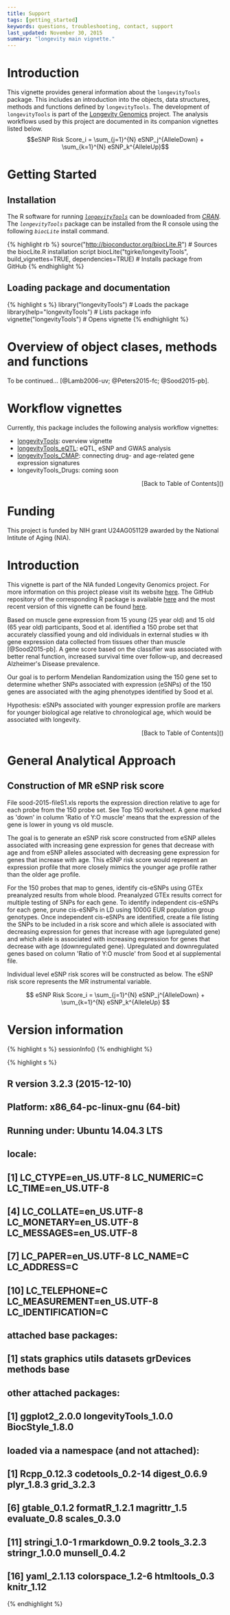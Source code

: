 ```yaml
---
title: Support
tags: [getting_started]
keywords: questions, troubleshooting, contact, support
last_updated: November 30, 2015
summary: "longevity main vignette."
---
```



<script type="text/javascript">
document.addEventListener("DOMContentLoaded", function() {
  document.querySelector("h1").className = "title";
});
</script>
<script type="text/javascript">
document.addEventListener("DOMContentLoaded", function() {
  var links = document.links;  
  for (var i = 0, linksLength = links.length; i < linksLength; i++)
    if (links[i].hostname != window.location.hostname)
      links[i].target = '_blank';
});
</script>


# Introduction 
This vignette provides general information about the `longevityTools` package.
This includes an introduction into the objects, data structures, methods and
functions defined by `longevityTools`. The development of `longevityTools` is part of the 
[Longevity Genomics](http://www.longevitygenomics.org/) project. 
The analysis workflows used by this project are documented in its companion vignettes listed below.
$$eSNP Risk Score_i = \sum_{j=1}^{N} eSNP_j^{AlleleDown} + \sum_{k=1}^{N} eSNP_k^{AlleleUp}$$


# Getting Started

## Installation

The R software for running [_`longevityTools`_](https://github.com/tgirke/longevityTools) can be downloaded from [_CRAN_](http://cran.at.r-project.org/). The _`longevityTools`_ package can be installed from the R console using the following _`biocLite`_ install command. 


{% highlight rb %}
source("http://bioconductor.org/biocLite.R") # Sources the biocLite.R installation script 
biocLite("tgirke/longevityTools", build_vignettes=TRUE, dependencies=TRUE) # Installs package from GitHub
{% endhighlight %}

## Loading package and documentation


{% highlight s %}
library("longevityTools") # Loads the package
library(help="longevityTools") # Lists package info
vignette("longevityTools") # Opens vignette
{% endhighlight %}


# Overview of object clases, methods and functions

To be continued... [@Lamb2006-uv; @Peters2015-fc; @Sood2015-pb].

# Workflow vignettes

Currently, this package includes the following analysis workflow vignettes:

* [longevityTools](https://htmlpreview.github.io/?https://github.com/tgirke/longevityTools/blob/master/vignettes/longevityTools.html): overview vignette
* [longevityTools_eQTL](https://htmlpreview.github.io/?https://github.com/tgirke/longevityTools/blob/master/vignettes/longevityTools_eQTL.html): eQTL, eSNP and GWAS analysis
* [longevityTools_CMAP](https://htmlpreview.github.io/?https://github.com/tgirke/longevityTools/blob/master/vignettes/longevityTools_CMAP.html): connecting drug- and age-related gene expression signatures
* longevityTools_Drugs: coming soon

<div align="right">[Back to Table of Contents]()</div>

# Funding
This project is funded by NIH grant U24AG051129 awarded by the National Intitute of Aging (NIA).

# Introduction 
This vignette is part of the NIA funded Longevity Genomics project. For more information on this project please visit its
website [here](http://www.longevitygenomics.org/projects/). The GitHub repository of the corresponding R package
is available <a href="https://github.com/tgirke/longevityTools">here</a> and the most recent version of this
vignette can be found <a href="https://htmlpreview.github.io/?https://github.com/tgirke/longevityTools/blob/master/vignettes/longevityTools_eQTL.html">here</a>.

Based on muscle gene expression from 15 young (25 year old) and 15 old (65 year old) participants, Sood et al. identified a 150 probe set that accurately classified young and old individuals in external studies w
ith gene expression data collected from tissues other than muscle [@Sood2015-pb]. A gene score based on the classifier was associated with better renal function, increased survival time over follow-up, and decreased Alzheimer's Disease prevalence.

Our goal is to perform Mendelian Randomization using the 150 gene set to determine whether SNPs associated with expression (eSNPs) of the 150 genes are associated with the aging phenotypes identified by Sood et al.

Hypothesis: eSNPs associated with younger expression profile are markers for younger biological age relative to chronological age, which would be associated with longevity.

<div align="right">[Back to Table of Contents]()</div>

# General Analytical Approach

## Construction of MR eSNP risk score

File sood-2015-fileS1.xls reports the expression direction relative to age for each probe from the 150 probe set. See Top 150 worksheet. A gene marked as 'down' in column 'Ratio of Y:O muscle' means that the expression of the gene is lower in young vs old muscle. 

The goal is to generate an eSNP risk score constructed from eSNP alleles associated with increasing gene expression for genes that decrease with age and from eSNP alleles associated with decreasing gene expression for genes that increase with age. This eSNP risk score would represent an expression profile that more closely mimics the younger age profile rather than the older age profile.

For the 150 probes that map to genes, identify cis-eSNPs using GTEx preanalyzed results from whole blood. Preanalyzed GTEx results correct for multiple testing of SNPs for each gene. To identify independent cis-eSNPs for each gene, prune cis-eSNPs in LD using 1000G EUR population group genotypes. Once independent cis-eSNPs are identified, create a file listing the SNPs to be included in a risk score and which allele is associated with decreasing expression for genes that increase with age (upregulated gene) and which allele is associated with increasing expression for genes that decrease with age (downregulated gene). Upregulated and downregulated genes based on column 'Ratio of Y:O muscle' from Sood et al supplemental file.

Individual level eSNP risk scores will be constructed as below. The eSNP risk score represents the MR instrumental variable.

$$ eSNP Risk Score_i = \sum_{j=1}^{N} eSNP_j^{AlleleDown} + \sum_{k=1}^{N} eSNP_k^{AlleleUp}  $$




# Version information


{% highlight s %}
sessionInfo()
{% endhighlight %}

{% highlight s %}
## R version 3.2.3 (2015-12-10)
## Platform: x86_64-pc-linux-gnu (64-bit)
## Running under: Ubuntu 14.04.3 LTS
## 
## locale:
##  [1] LC_CTYPE=en_US.UTF-8       LC_NUMERIC=C               LC_TIME=en_US.UTF-8       
##  [4] LC_COLLATE=en_US.UTF-8     LC_MONETARY=en_US.UTF-8    LC_MESSAGES=en_US.UTF-8   
##  [7] LC_PAPER=en_US.UTF-8       LC_NAME=C                  LC_ADDRESS=C              
## [10] LC_TELEPHONE=C             LC_MEASUREMENT=en_US.UTF-8 LC_IDENTIFICATION=C       
## 
## attached base packages:
## [1] stats     graphics  utils     datasets  grDevices methods   base     
## 
## other attached packages:
## [1] ggplot2_2.0.0        longevityTools_1.0.0 BiocStyle_1.8.0     
## 
## loaded via a namespace (and not attached):
##  [1] Rcpp_0.12.3      codetools_0.2-14 digest_0.6.9     plyr_1.8.3       grid_3.2.3      
##  [6] gtable_0.1.2     formatR_1.2.1    magrittr_1.5     evaluate_0.8     scales_0.3.0    
## [11] stringi_1.0-1    rmarkdown_0.9.2  tools_3.2.3      stringr_1.0.0    munsell_0.4.2   
## [16] yaml_2.1.13      colorspace_1.2-6 htmltools_0.3    knitr_1.12
{% endhighlight %}

